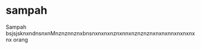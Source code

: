 # sampah
Sampah
bsjsjsknxndnsnxnMnznznnznxbnsnxnxnxnznxnnxnznznznxnxnxnnxnxnxnxnx</s> </s> </s> </s> </s> </s> </s> </s> </s> </s> </s> </s> </s> </s> </s> </s> </s> </s> </s> </s> </s> </s> </s> </s> </s> </s> </s> orang </s>
